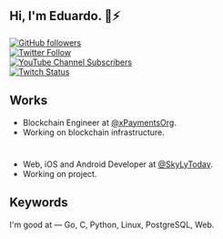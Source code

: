 <div align="left">
  <p>
    <strong><h2>Hi, I'm Eduardo. 👋⚡</h2></strong>
  </p>
  <!-- <a href="https://xpayments.org"><img src="./work_badge.svg" /></a> -->
</div>

<p align="left">
  <a href="http://github.com/genisyskernel">
    <img alt="GitHub followers" src="https://img.shields.io/github/followers/genisyskernel?color=lightgray&label=GitHub&logo=GitHub&style=for-the-badge">
  </a>
  <br/>
  <a href="http://twitter.com/genisyskernel">
    <img alt="Twitter Follow" src="https://img.shields.io/twitter/follow/genisyskernel?color=blue&label=Twitter&logo=Twitter&style=for-the-badge">
  </a> 
  <br/>
  <a href="https://www.youtube.com/channel/UC2cnob7KfWggoDkRWEoG86w?sub_confirmation=1">
    <img alt="YouTube Channel Subscribers" src="https://img.shields.io/youtube/channel/subscribers/UC2cnob7KfWggoDkRWEoG86w?color=red&label=YouTube&logo=YouTube&logoColor=red&style=for-the-badge">
  </a>
  <br/>
  <a href="https://twitch.tv/genisyskernel">
    <img alt="Twitch Status" src="https://img.shields.io/twitch/status/genisyskernel?color=blueviolet&label=Twitch&logo=Twitch&style=for-the-badge">
  </a>
</p>

## Works

- Blockchain Engineer at [@xPaymentsOrg](https://github.com/xpaymentsorg).
- Working on blockchain infrastructure.
#
- Web, iOS and Android Developer at [@SkyLyToday](https://github.com/skylytoday).
- Working on project.

## Keywords

I'm good at — Go, C, Python, Linux, PostgreSQL, Web.

<!--
**genisyskernel/genisyskernel** is a ✨ _special_ ✨ repository because its `README.md` (this file) appears on your GitHub profile.

Here are some ideas to get you started:

- 🔭 I’m currently working on ...
- 🌱 I’m currently learning ...
- 👯 I’m looking to collaborate on ...
- 🤔 I’m looking for help with ...
- 💬 Ask me about ...
- 📫 How to reach me: ...
- 😄 Pronouns: ...
- ⚡ Fun fact: ...
-->
